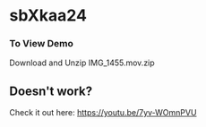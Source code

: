 # sbXkaa24

### To View Demo
Download and Unzip IMG_1455.mov.zip

## Doesn't work?
Check it out here: https://youtu.be/7yv-WOmnPVU
